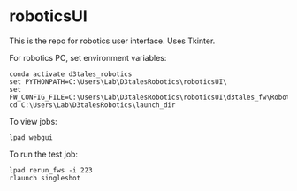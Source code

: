 # roboticsUI
This is the repo for robotics user interface. Uses Tkinter.

For robotics PC, set environment variables: 
```commandline
conda activate d3tales_robotics
set PYTHONPATH=C:\Users\Lab\D3talesRobotics\roboticsUI\
set FW_CONFIG_FILE=C:\Users\Lab\D3talesRobotics\roboticsUI\d3tales_fw\Robotics\config\FW_config.yaml
cd C:\Users\Lab\D3talesRobotics\launch_dir
```

To view jobs: 
```commandline
lpad webgui
```


To run the test job: 
```commandline
lpad rerun_fws -i 223 
rlaunch singleshot
```
